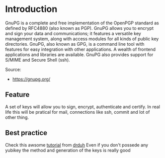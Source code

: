 # Introduction

 GnuPG is a complete and free implementation of the OpenPGP standard as defined by RFC4880 (also known as PGP). GnuPG allows you to encrypt and sign your data and communications; it features a versatile key management system, along with access modules for all kinds of public key directories. GnuPG, also known as GPG, is a command line tool with features for easy integration with other applications. A wealth of frontend applications and libraries are available. GnuPG also provides support for S/MIME and Secure Shell (ssh).

 Source:
 * https://gnupg.org/

## Feature

A set of keys will allow you to sign, encrypt, authenticate and certify.
In real life this will be pratical for mail, connections like ssh, commit and lot of other thing.

## Best practice

Check this awsome [tutorial](https://github.com/Lsh0x/YubiKey-Guide#entropy) from [drduh](https://github.com/drduh)
Even if you don't possede any yubikey the method and generation of the keys is really good
